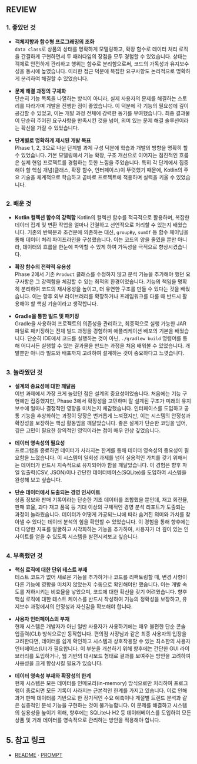 ## REVIEW

### 1. 좋았던 것

- **객체지향과 함수형 프로그래밍의 조화**  
  `data class`로 상품의 상태를 명확하게 모델링하고, 확장 함수로 데이터 처리 로직을 간결하게 구현하면서 두 패러다임의 장점을 모두 경험할 수 있었습니다. 상태는 객체로 안전하게 관리하고 행위는 함수로 분리함으로써, 코드의 가독성과 유지보수성을 동시에 높였습니다. 이러한 접근 덕분에 복잡한 요구사항도 논리적으로 명확하게 분리하여 해결할 수 있었습니다.

- **문제 해결 과정의 구체화**  
단순히 기능 목록을 나열하는 방식이 아니라, 실제 사용자의 문제를 해결하는 스토리를 따라가며 개발을 진행한 점이 좋았습니다. 이 덕분에 각 기능의 필요성에 깊이 공감할 수 있었고, 이는 개발 과정 전체에 강력한 동기를 부여했습니다. 최종 결과물이 단순히 주어진 요구사항을 만족시킨 것을 넘어, 의미 있는 문제 해결 솔루션이라는 확신을 가질 수 있었습니다.

- **단계별로 명확하게 제시된 개발 목표**  
Phase 1, 2, 3으로 나뉜 단계별 과제 구성 덕분에 학습과 개발의 방향을 명확히 할 수 있었습니다. 기본 모델링에서 기능 확장, 구조 개선으로 이어지는 점진적인 흐름은 실제 현업 프로젝트를 경험하는 듯한 느낌을 주었습니다. 특히 각 단계에서 집중해야 할 핵심 개념(클래스, 확장 함수, 인터페이스)이 뚜렷했기 때문에, Kotlin의 주요 기술을 체계적으로 학습하고 곧바로 프로젝트에 적용하며 실력을 키울 수 있었습니다.

##

### 2. 배운 것

- **Kotlin 컬렉션 함수의 강력함**
Kotlin의 컬렉션 함수를 적극적으로 활용하며, 복잡한 데이터 집계 및 변환 작업을 얼마나 간결하고 선언적으로 처리할 수 있는지 배웠습니다. 기존의 반복문과 조건문에 의존하는 대신, `groupBy`, `sumOf` 등 함수 체이닝을 통해 데이터 처리 파이프라인을 구성했습니다. 이는 코드의 양을 줄였을 뿐만 아니라, 데이터의 흐름을 한눈에 파악할 수 있게 하여 가독성을 극적으로 향상시켰습니다.
 
- **확장 함수의 전략적 유용성**  
Phase 2에서 기존 `Product` 클래스를 수정하지 않고 분석 기능을 추가해야 했던 요구사항은 그 강력함을 체감할 수 있는 최적의 환경이었습니다. 기능의 책임을 명확히 분리하여 코드의 재사용성을 높이고, 더 유연한 구조를 만들 수 있다는 것을 배웠습니다. 이는 향후 외부 라이브러리를 확장하거나 프레임워크를 다룰 때 반드시 활용해야 할 핵심 기술이라고 생각합니다.

- **Gradle을 통한 빌드 및 패키징**  
  Gradle을 사용하여 프로젝트의 의존성을 관리하고, 최종적으로 실행 가능한 JAR 파일로 패키징하는 전체 빌드 과정을 경험하며 애플리케이션 배포의 기본을 배웠습니다. 단순히 IDE에서 코드를 실행하는 것이 아닌, `./gradlew build` 명령어를 통해 어디서든 실행할 수 있는 결과물을 만드는 과정을 처음 배워볼 수 있었습니다. 개발뿐만 아니라 빌드와 배포까지 고려하여 설계하는 것이 중요하다고 느꼇습니다.

##

### 3. 놀라웠던 것

- **설계의 중요성에 대한 깨달음**  
이번 과제에서 가장 크게 놀랐던 점은 설계의 중요성이었습니다. 처음에는 기능 구현에만 집중했지만, Phase 3에서 확장성을 고민하며 잘 설계된 구조가 미래의 유지 보수에 얼마나 결정적인 영향을 미치는지 체감했습니다. 인터페이스를 도입하고 공통 기능을 추상화하는 과정이 당장은 번거롭게 느껴졌지만, 이는 시스템의 안정성과 확장성을 보장하는 핵심 활동임을 깨달았습니다. 좋은 설계가 단순한 코딩을 넘어, 깊은 고민이 필요한 창의적인 영역이라는 점이 매우 인상 깊었습니다.

- **데이터 영속성의 필요성**  
프로그램을 종료하면 데이터가 사라지는 한계를 통해 데이터 영속성의 중요성이 필요함을 느꼈습니다. 이 시스템이 일회성 과제를 넘어 실용적인 가치를 갖기 위해서는 데이터가 반드시 지속적으로 유지되어야 함을 깨달았습니다. 이 경험은 향후 파일 입출력(CSV, JSON)이나 간단한 데이터베이스(SQLite)를 도입하여 시스템을 완성해 보고 싶습니다.

- **단순 데이터에서 도출되는 경영 인사이트**  
  상품 정보와 판매 기록이라는 단순한 기초 데이터를 조합했을 뿐인데, 재고 회전율, 판매 효율, 과다 재고 품목 등 기대 이상의 구체적인 경영 분석 리포트가 도출되는 과정이 놀라웠습니다. 데이터가 어떻게 가공되느냐에 따라 숨겨진 의미와 가치를 찾아낼 수 있다는 데이터 분석의 힘을 확인할 수 있었습니다. 이 경험을 통해 향후에는 더 다양한 지표를 발굴하고 시각화하는 기능을 추가하여, 사용자가 더 깊이 있는 인사이트를 얻을 수 있도록 시스템을 발전시켜보고 싶습니다.

##

### 4. 부족했던 것

- **핵심 로직에 대한 단위 테스트 부재**  
테스트 코드가 없어 새로운 기능을 추가하거나 코드를 리팩토링할 때, 변경 사항이 다른 기능에 영향을 미치지 않았는지 수동으로 확인해야만 했습니다. 이는 개발 속도를 저하시키는 비효율을 낳았으며, 코드에 대한 확신을 갖기 어려웠습니다. 향후 핵심 로직에 대한 테스트 케이스를 반드시 작성하여 기능의 정확성을 보장하고, 유지보수 과정에서의 안정성과 자신감을 확보해야 합니다.

- **사용자 인터페이스의 부재**  
  현재 시스템은 개발자가 아닌 일반 사용자가 사용하기에는 매우 불편한 단순 콘솔 입출력(CLI) 방식으로만 동작합니다. 편의점 사장님과 같은 최종 사용자의 입장을 고려한다면, 데이터를 쉽게 확인하고 시스템과 상호작용할 수 있는 최소한의 사용자 인터페이스(UI)가 필요합니다. 이 부분을 개선하기 위해 향후에는 간단한 GUI 라이브러리를 도입하거나, 웹 기반의 대시보드 형태로 결과를 보여주는 방안을 고려하여 사용성을 크게 향상시킬 필요가 있습니다.

- **데이터 영속성 부재와 확장성의 한계**  
  현재 시스템은 모든 데이터를 인메모리(in-memory) 방식으로만 처리하여 프로그램이 종료되면 모든 기록이 사라지는 근본적인 한계를 가지고 있습니다. 이로 인해 과거 판매 데이터를 기반으로 한 장기적인 수요 예측이나 계절별 트렌드 분석과 같은 심층적인 분석 기능을 구현하는 것이 불가능합니다. 이 문제를 해결하고 시스템의 실용성을 높이기 위해, 향후에는 SQLite나 H2 등 데이터베이스를 도입하여 모든 상품 및 거래 데이터를 영속적으로 관리하는 방안을 적용해야 합니다.

##

## 5. 참고 링크

- [README](./README.md) · [PROMPT](./PROMPT.md)
